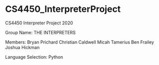 # CS4450_InterpreterProject
CS4450 Interpreter Project 2020

Group Name: THE INTERPRETERS

Members:
Bryan Prichard
Christian Caldwell
Micah Tamerius
Ben Frailey
Joshua Hickman

Language Selection: Python

